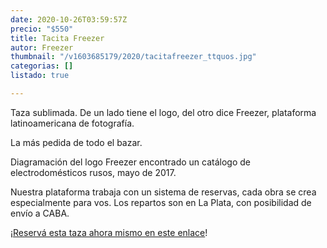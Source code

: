 ```yaml
---
date: 2020-10-26T03:59:57Z
precio: "$550"
title: Tacita Freezer
autor: Freezer
thumbnail: "/v1603685179/2020/tacitafreezer_ttquos.jpg"
categorias: []
listado: true

---
```

Taza sublimada. De un lado tiene el logo, del otro dice Freezer, plataforma latinoamericana de fotografía.

La más pedida de todo el bazar.

Diagramación del logo Freezer encontrado un catálogo de electrodomésticos rusos, mayo de 2017.

Nuestra plataforma trabaja con un sistema de reservas, cada obra se crea especialmente para vos. Los repartos son en La Plata, con posibilidad de envío a CABA.

¡[Reservá esta taza ahora mismo en este enlace](https://docs.google.com/forms/d/1jmyGErjRGRAS5j3GffN_pvH8cyRNMz5lsXPpwT-SAMk/edit)!